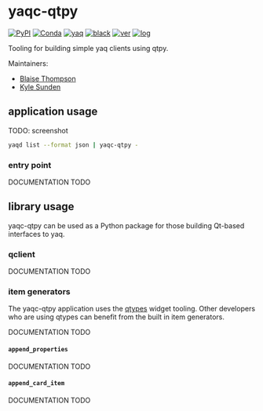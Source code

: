 # yaqc-qtpy

[![PyPI](https://img.shields.io/pypi/v/yaqc-qtpy)](https://pypi.org/project/yaqc-qtpy)
[![Conda](https://img.shields.io/conda/vn/conda-forge/yaqc-qtpy)](https://anaconda.org/conda-forge/yaqc-qtpy)
[![yaq](https://img.shields.io/badge/framework-yaq-orange)](https://yaq.fyi/)
[![black](https://img.shields.io/badge/code--style-black-black)](https://black.readthedocs.io/)
[![ver](https://img.shields.io/badge/calver-YYYY.M.MICRO-blue)](https://calver.org/)
[![log](https://img.shields.io/badge/change-log-informational)](https://gitlab.com/yaq/yaqc-qtpy/-/blob/main/CHANGELOG.md)

Tooling for building simple yaq clients using qtpy.

Maintainers:
- [Blaise Thompson](https://github.com/untzag)
- [Kyle Sunden](https://github.com/ksunden)

## application usage

TODO: screenshot

```bash
yaqd list --format json | yaqc-qtpy -
```

### entry point

DOCUMENTATION TODO

## library usage

yaqc-qtpy can be used as a Python package for those building Qt-based interfaces to yaq.

### qclient

DOCUMENTATION TODO

### item generators

The yaqc-qtpy application uses the [qtypes](https://gitlab.com/yaq/qtypes) widget tooling.
Other developers who are using qtypes can benefit from the built in item generators.

DOCUMENTATION TODO

#### `append_properties`

DOCUMENTATION TODO

#### `append_card_item`

DOCUMENTATION TODO
